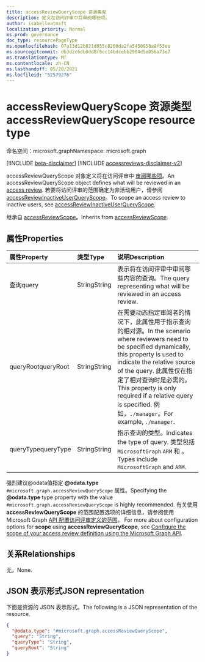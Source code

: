 ```yaml
---
title: accessReviewQueryScope 资源类型
description: 定义在访问评审中将审阅哪些项。
author: isabelleatmsft
localization_priority: Normal
ms.prod: governance
doc_type: resourcePageType
ms.openlocfilehash: 07a13d12b821d055c8200da2fa5450958a8f53ee
ms.sourcegitcommit: db3d2c6db8dd8f8cc14bdcebb2904d5e056a73e7
ms.translationtype: MT
ms.contentlocale: zh-CN
ms.lasthandoff: 05/20/2021
ms.locfileid: "52579276"
---
```

# <a name="accessreviewqueryscope-resource-type"></a><span data-ttu-id="4eed2-103">accessReviewQueryScope 资源类型</span><span class="sxs-lookup"><span data-stu-id="4eed2-103">accessReviewQueryScope resource type</span></span>

<span data-ttu-id="4eed2-104">命名空间：microsoft.graph</span><span class="sxs-lookup"><span data-stu-id="4eed2-104">Namespace: microsoft.graph</span></span>

[!INCLUDE [beta-disclaimer](../../includes/beta-disclaimer.md)]
[!INCLUDE [accessreviews-disclaimer-v2](../../includes/accessreviews-disclaimer-v2.md)]

<span data-ttu-id="4eed2-105">accessReviewQueryScope 对象定义将在访问评审中 [审阅哪些项](../resources/accessreviewsv2-root.md)。</span><span class="sxs-lookup"><span data-stu-id="4eed2-105">An accessReviewQueryScope object defines what will be reviewed in an [access review](../resources/accessreviewsv2-root.md).</span></span> <span data-ttu-id="4eed2-106">若要将访问评审的范围确定为非活动用户，请参阅 [accessReviewInactiveUserQueryScope](../resources/accessreviewinactiveusersqueryscope.md)。</span><span class="sxs-lookup"><span data-stu-id="4eed2-106">To scope an access review to inactive users, see [accessReviewInactiveUserQueryScope](../resources/accessreviewinactiveusersqueryscope.md).</span></span> 

<span data-ttu-id="4eed2-107">继承自 [accessReviewScope](../resources/accessreviewscope.md)。</span><span class="sxs-lookup"><span data-stu-id="4eed2-107">Inherits from [accessReviewScope](../resources/accessreviewscope.md).</span></span>

## <a name="properties"></a><span data-ttu-id="4eed2-108">属性</span><span class="sxs-lookup"><span data-stu-id="4eed2-108">Properties</span></span>
|<span data-ttu-id="4eed2-109">属性</span><span class="sxs-lookup"><span data-stu-id="4eed2-109">Property</span></span>|<span data-ttu-id="4eed2-110">类型</span><span class="sxs-lookup"><span data-stu-id="4eed2-110">Type</span></span>|<span data-ttu-id="4eed2-111">说明</span><span class="sxs-lookup"><span data-stu-id="4eed2-111">Description</span></span>|
|:---|:---|:---|
|<span data-ttu-id="4eed2-112">查询</span><span class="sxs-lookup"><span data-stu-id="4eed2-112">query</span></span>|<span data-ttu-id="4eed2-113">String</span><span class="sxs-lookup"><span data-stu-id="4eed2-113">String</span></span>|<span data-ttu-id="4eed2-114">表示将在访问评审中审阅哪些内容的查询。</span><span class="sxs-lookup"><span data-stu-id="4eed2-114">The query representing what will be reviewed in an access review.</span></span>|
|<span data-ttu-id="4eed2-115">queryRoot</span><span class="sxs-lookup"><span data-stu-id="4eed2-115">queryRoot</span></span>|<span data-ttu-id="4eed2-116">String</span><span class="sxs-lookup"><span data-stu-id="4eed2-116">String</span></span>|<span data-ttu-id="4eed2-117">在需要动态指定审阅者的情况下，此属性用于指示查询的相对源。</span><span class="sxs-lookup"><span data-stu-id="4eed2-117">In the scenario where reviewers need to be specified dynamically, this property is used to indicate the relative source of the query.</span></span> <span data-ttu-id="4eed2-118">此属性仅在指定了相对查询时是必需的。</span><span class="sxs-lookup"><span data-stu-id="4eed2-118">This property is only required if a relative query is specified.</span></span> <span data-ttu-id="4eed2-119">例如，`./manager`。</span><span class="sxs-lookup"><span data-stu-id="4eed2-119">For example, `./manager`.</span></span>|
|<span data-ttu-id="4eed2-120">queryType</span><span class="sxs-lookup"><span data-stu-id="4eed2-120">queryType</span></span>|<span data-ttu-id="4eed2-121">String</span><span class="sxs-lookup"><span data-stu-id="4eed2-121">String</span></span>|<span data-ttu-id="4eed2-122">指示查询的类型。</span><span class="sxs-lookup"><span data-stu-id="4eed2-122">Indicates the type of query.</span></span> <span data-ttu-id="4eed2-123">类型包括 `MicrosoftGraph` `ARM` 和 。</span><span class="sxs-lookup"><span data-stu-id="4eed2-123">Types include `MicrosoftGraph` and `ARM`.</span></span>|

<span data-ttu-id="4eed2-124">强烈建议@odata值指定 **@odata.type** `#microsoft.graph.accessReviewQueryScope` 属性。</span><span class="sxs-lookup"><span data-stu-id="4eed2-124">Specifying the **@odata.type** type property with the value `#microsoft.graph.accessReviewQueryScope` is highly recommended.</span></span> <span data-ttu-id="4eed2-125">有关使用 **accessReviewQueryScope** 的范围配置选项的详细信息，请参阅使用 Microsoft Graph [API 配置访问评审定义的范围](/graph/accessreviews-scope-concept)。 </span><span class="sxs-lookup"><span data-stu-id="4eed2-125">For more about configuration options for **scope** using **accessReviewQueryScope**, see [Configure the scope of your access review definition using the Microsoft Graph API](/graph/accessreviews-scope-concept).</span></span>

## <a name="relationships"></a><span data-ttu-id="4eed2-126">关系</span><span class="sxs-lookup"><span data-stu-id="4eed2-126">Relationships</span></span>
<span data-ttu-id="4eed2-127">无。</span><span class="sxs-lookup"><span data-stu-id="4eed2-127">None.</span></span>

## <a name="json-representation"></a><span data-ttu-id="4eed2-128">JSON 表示形式</span><span class="sxs-lookup"><span data-stu-id="4eed2-128">JSON representation</span></span>
<span data-ttu-id="4eed2-129">下面是资源的 JSON 表示形式。</span><span class="sxs-lookup"><span data-stu-id="4eed2-129">The following is a JSON representation of the resource.</span></span>
<!-- {
  "blockType": "resource",
  "@odata.type": "microsoft.graph.accessReviewQueryScope"
}
-->
``` json
{
  "@odata.type": "#microsoft.graph.accessReviewQueryScope",
  "query": "String",
  "queryType": "String",
  "queryRoot": "String"
}
```
